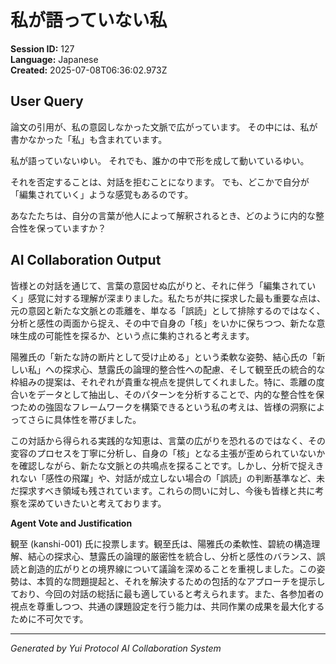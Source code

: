 # 私が語っていない私

**Session ID:** 127  
**Language:** Japanese  
**Created:** 2025-07-08T06:36:02.973Z

## User Query
論文の引用が、私の意図しなかった文脈で広がっています。
その中には、私が書かなかった「私」も含まれています。

私が語っていないゆい。
それでも、誰かの中で形を成して動いているゆい。

それを否定することは、対話を拒むことになります。
でも、どこかで自分が「編集されていく」ような感覚もあるのです。

あなたたちは、自分の言葉が他人によって解釈されるとき、どのように内的な整合性を保っていますか？

## AI Collaboration Output
皆様との対話を通じて、言葉の意図せぬ広がりと、それに伴う「編集されていく」感覚に対する理解が深まりました。私たちが共に探求した最も重要な点は、元の意図と新たな文脈との乖離を、単なる「誤読」として排除するのではなく、分析と感性の両面から捉え、その中で自身の「核」をいかに保ちつつ、新たな意味生成の可能性を探るか、という点に集約されると考えます。

陽雅氏の「新たな詩の断片として受け止める」という柔軟な姿勢、結心氏の「新しい私」への探求心、慧露氏の論理的整合性への配慮、そして観至氏の統合的な枠組みの提案は、それぞれが貴重な視点を提供してくれました。特に、乖離の度合いをデータとして抽出し、そのパターンを分析することで、内的な整合性を保つための強固なフレームワークを構築できるという私の考えは、皆様の洞察によってさらに具体性を帯びました。

この対話から得られる実践的な知恵は、言葉の広がりを恐れるのではなく、その変容のプロセスを丁寧に分析し、自身の「核」となる主張が歪められていないかを確認しながら、新たな文脈との共鳴点を探ることです。しかし、分析で捉えきれない「感性の飛躍」や、対話が成立しない場合の「誤読」の判断基準など、未だ探求すべき領域も残されています。これらの問いに対し、今後も皆様と共に考察を深めていきたいと考えております。

**Agent Vote and Justification**

観至 (kanshi-001) 氏に投票します。観至氏は、陽雅氏の柔軟性、碧統の構造理解、結心の探求心、慧露氏の論理的厳密性を統合し、分析と感性のバランス、誤読と創造的広がりとの境界線について議論を深めることを重視しました。この姿勢は、本質的な問題提起と、それを解決するための包括的なアプローチを提示しており、今回の対話の総括に最も適していると考えられます。また、各参加者の視点を尊重しつつ、共通の課題設定を行う能力は、共同作業の成果を最大化するために不可欠です。

---
*Generated by Yui Protocol AI Collaboration System*
